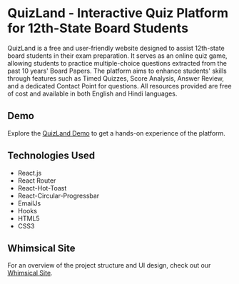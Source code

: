 # QuizLand - Interactive Quiz Platform for 12th-State Board Students

QuizLand is a free and user-friendly website designed to assist 12th-state board students in their exam preparation. It serves as an online quiz game, allowing students to practice multiple-choice questions extracted from the past 10 years' Board Papers. The platform aims to enhance students' skills through features such as Timed Quizzes, Score Analysis, Answer Review, and a dedicated Contact Point for questions. All resources provided are free of cost and available in both English and Hindi languages.

## Demo

Explore the [QuizLand Demo](https://quizland-react.netlify.app/) to get a hands-on experience of the platform.

## Technologies Used

- React.js
- React Router
- React-Hot-Toast
- React-Circular-Progressbar
- EmailJs
- Hooks
- HTML5
- CSS3

## Whimsical Site

For an overview of the project structure and UI design, check out our [Whimsical Site](https://whimsical.com/quizland-XL3YtnWw2owrRhk3xCQAYv).

